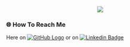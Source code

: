 <h1 align="center">
  <a href="https://git.io/typing-svg">
    <img src="https://readme-typing-svg.herokuapp.com/?lines=Hello👋!;This+is+Zaynab....;Wellcome+to+my+GitHub!&center=true&size=30">
  </a>
</h1>

### 🌐 How To Reach Me

Here on [![GitHub Logo](https://img.shields.io/badge/-GitHub-black?style=flat&logo=github)](https://github.com/ZaynabElyan/ZaynabElyan/issues) or on [![Linkedin Badge](https://img.shields.io/badge/-LinkedIn-blue?style=flat&logo=Linkedin&logoColor=white)](https://www.linkedin.com/in/zaynabelyan)

